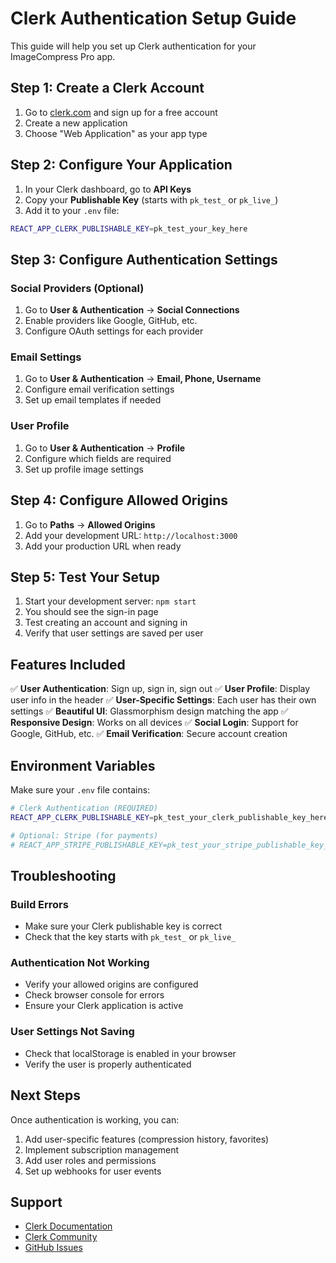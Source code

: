 # Clerk Authentication Setup Guide

This guide will help you set up Clerk authentication for your ImageCompress Pro app.

## Step 1: Create a Clerk Account

1. Go to [clerk.com](https://clerk.com) and sign up for a free account
2. Create a new application
3. Choose "Web Application" as your app type

## Step 2: Configure Your Application

1. In your Clerk dashboard, go to **API Keys**
2. Copy your **Publishable Key** (starts with `pk_test_` or `pk_live_`)
3. Add it to your `.env` file:

```bash
REACT_APP_CLERK_PUBLISHABLE_KEY=pk_test_your_key_here
```

## Step 3: Configure Authentication Settings

### Social Providers (Optional)
1. Go to **User & Authentication** → **Social Connections**
2. Enable providers like Google, GitHub, etc.
3. Configure OAuth settings for each provider

### Email Settings
1. Go to **User & Authentication** → **Email, Phone, Username**
2. Configure email verification settings
3. Set up email templates if needed

### User Profile
1. Go to **User & Authentication** → **Profile**
2. Configure which fields are required
3. Set up profile image settings

## Step 4: Configure Allowed Origins

1. Go to **Paths** → **Allowed Origins**
2. Add your development URL: `http://localhost:3000`
3. Add your production URL when ready

## Step 5: Test Your Setup

1. Start your development server: `npm start`
2. You should see the sign-in page
3. Test creating an account and signing in
4. Verify that user settings are saved per user

## Features Included

✅ **User Authentication**: Sign up, sign in, sign out
✅ **User Profile**: Display user info in the header
✅ **User-Specific Settings**: Each user has their own settings
✅ **Beautiful UI**: Glassmorphism design matching the app
✅ **Responsive Design**: Works on all devices
✅ **Social Login**: Support for Google, GitHub, etc.
✅ **Email Verification**: Secure account creation

## Environment Variables

Make sure your `.env` file contains:

```bash
# Clerk Authentication (REQUIRED)
REACT_APP_CLERK_PUBLISHABLE_KEY=pk_test_your_clerk_publishable_key_here

# Optional: Stripe (for payments)
# REACT_APP_STRIPE_PUBLISHABLE_KEY=pk_test_your_stripe_publishable_key_here
```

## Troubleshooting

### Build Errors
- Make sure your Clerk publishable key is correct
- Check that the key starts with `pk_test_` or `pk_live_`

### Authentication Not Working
- Verify your allowed origins are configured
- Check browser console for errors
- Ensure your Clerk application is active

### User Settings Not Saving
- Check that localStorage is enabled in your browser
- Verify the user is properly authenticated

## Next Steps

Once authentication is working, you can:

1. Add user-specific features (compression history, favorites)
2. Implement subscription management
3. Add user roles and permissions
4. Set up webhooks for user events

## Support

- [Clerk Documentation](https://clerk.com/docs)
- [Clerk Community](https://clerk.com/community)
- [GitHub Issues](https://github.com/your-repo/issues) 
